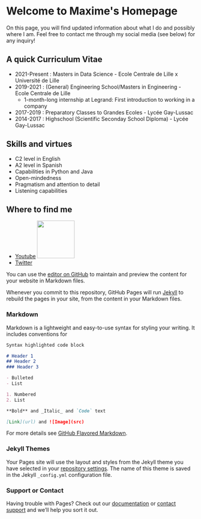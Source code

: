 # Welcome to Maxime's Homepage

On this page, you will find updated information about what I do and possibly where I am. Feel free to contact me through my social media (see below) for any inquiry!

## A quick Curriculum Vitae

- 2021-Present : Masters in Data Science - Ecole Centrale de Lille x Université de Lille
- 2019-2021 : (General) Engineering School/Masters in Engineering - Ecole Centrale de Lille
  - 1-month-long internship at Legrand: First introduction to working in a company
- 2017-2019 : Preparatory Classes to Grandes Ecoles - Lycée Gay-Lussac
- 2014-2017 : Highschool (Scientific Seconday School Diploma) - Lycée Gay-Lussac

## Skills and virtues

- C2 level in English
- A2 level in Spanish
- Capabilities in Python and Java
- Open-mindedness
- Pragmatism and attention to detail
- Listening capabilities

## Where to find me

- [Youtube](https://www.youtube.com/watch?v=dQw4w9WgXcQ) <img src="https://user-images.githubusercontent.com/82819388/134488669-050954dd-382e-427d-b8d5-d991d3e72e06.png" width="100" height="100">
- [Twitter](https://twitter.com/rickastley?ref_src=twsrc%5Egoogle%7Ctwcamp%5Eserp%7Ctwgr%5Eauthor)























You can use the [editor on GitHub](https://github.com/MaximeDuvalP/MaximeDuvalP.github.io/edit/main/index.md) to maintain and preview the content for your website in Markdown files.

Whenever you commit to this repository, GitHub Pages will run [Jekyll](https://jekyllrb.com/) to rebuild the pages in your site, from the content in your Markdown files.

### Markdown

Markdown is a lightweight and easy-to-use syntax for styling your writing. It includes conventions for

```markdown
Syntax highlighted code block

# Header 1
## Header 2
### Header 3

- Bulleted
- List

1. Numbered
2. List

**Bold** and _Italic_ and `Code` text

[Link](url) and ![Image](src)
```

For more details see [GitHub Flavored Markdown](https://guides.github.com/features/mastering-markdown/).

### Jekyll Themes

Your Pages site will use the layout and styles from the Jekyll theme you have selected in your [repository settings](https://github.com/MaximeDuvalP/MaximeDuvalP.github.io/settings/pages). The name of this theme is saved in the Jekyll `_config.yml` configuration file.

### Support or Contact

Having trouble with Pages? Check out our [documentation](https://docs.github.com/categories/github-pages-basics/) or [contact support](https://support.github.com/contact) and we’ll help you sort it out.
